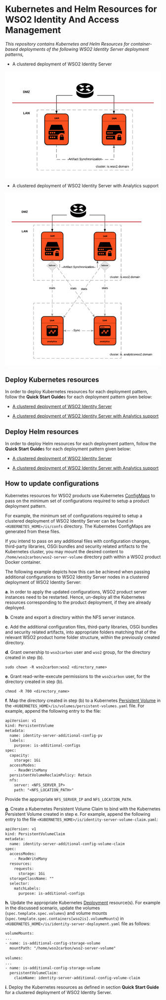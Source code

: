 # Kubernetes and Helm Resources for WSO2 Identity And Access Management
*This repository contains Kubernetes and Helm Resources for container-based deployments of the following WSO2 Identity Server deployment patterns,*

* A clustered deployment of WSO2 Identity Server

![A clustered deployment WSO2 Identity Server](is/is.png)

* A clustered deployment of WSO2 Identity Server with Analytics support

![A clustered deployment WSO2 Identity Server with Identity Server Analytics support](is-with-analytics/is-with-analytics.png)

## Deploy Kubernetes resources

In order to deploy Kubernetes resources for each deployment pattern, follow the **Quick Start Guide**s for each deployment pattern
given below:

* [A clustered deployment of WSO2 Identity Server](is/README.md)

* [A clustered deployment of WSO2 Identity Server with Analytics support](is-with-analytics/README.md)

## Deploy Helm resources

In order to deploy Helm resources for each deployment pattern, follow the **Quick Start Guide**s for each deployment pattern
given below:

* [A clustered deployment of WSO2 Identity Server](helm/is/README.md)

* [A clustered deployment of WSO2 Identity Server with Analytics support](helm/is-with-analytics/README.md)

## How to update configurations

Kubernetes resources for WSO2 products use Kubernetes [ConfigMaps](https://kubernetes.io/docs/tasks/configure-pod-container/configure-pod-configmap/)
to pass on the minimum set of configurations required to setup a product deployment pattern.

For example, the minimum set of configurations required to setup a clustered deployment of WSO2 Identity Server can be found
in `<KUBERNETES_HOME>/is/confs` directory. The Kubernetes ConfigMaps are generated from these files.

If you intend to pass on any additional files with configuration changes, third-party libraries, OSGi bundles and security
related artifacts to the Kubernetes cluster, you may mount the desired content to `/home/wso2carbon/wso2-server-volume` directory path within
a WSO2 product Docker container.

The following example depicts how this can be achieved when passing additional configurations to WSO2 Identity Server nodes
in a clustered deployment of WSO2 Identity Server:

**a**. In order to apply the updated configurations, WSO2 product server instances need to be restarted. Hence, un-deploy all the Kubernetes resources
corresponding to the product deployment, if they are already deployed.

**b**. Create and export a directory within the NFS server instance.
   
**c**. Add the additional configuration files, third-party libraries, OSGi bundles and security related artifacts, into appropriate
folders matching that of the relevant WSO2 product home folder structure, within the previously created directory.

**d**. Grant ownership to `wso2carbon` user and `wso2` group, for the directory created in step (b).
      
   ```
   sudo chown -R wso2carbon:wso2 <directory_name>
   ```
      
**e**. Grant read-write-execute permissions to the `wso2carbon` user, for the directory created in step (b).
      
   ```
   chmod -R 700 <directory_name>
   ```

**f**. Map the directory created in step (b) to a Kubernetes [Persistent Volume](https://kubernetes.io/docs/concepts/storage/persistent-volumes/)
in the `<KUBERNETES_HOME>/is/volumes/persistent-volumes.yaml` file. For example, append the following entry to the file:

```
apiVersion: v1
kind: PersistentVolume
metadata:
  name: identity-server-additional-config-pv
  labels:
    purpose: is-additional-configs
spec:
  capacity:
    storage: 1Gi
  accessModes:
    - ReadWriteMany
  persistentVolumeReclaimPolicy: Retain
  nfs:
    server: <NFS_SERVER_IP>
    path: "<NFS_LOCATION_PATH>"
```

Provide the appropriate `NFS_SERVER_IP` and `NFS_LOCATION_PATH`.

**g**. Create a Kubernetes Persistent Volume Claim to bind with the Kubernetes Persistent Volume created in step e. For example, append the following entry
to the file `<KUBERNETES_HOME>/is/identity-server-volume-claim.yaml`:

```
apiVersion: v1
kind: PersistentVolumeClaim
metadata:
  name: identity-server-additional-config-volume-claim
spec:
  accessModes:
    - ReadWriteMany
  resources:
    requests:
      storage: 1Gi
  storageClassName: ""
  selector:
    matchLabels:
      purpose: is-additional-configs
```

**h**. Update the appropriate Kubernetes [Deployment](https://kubernetes.io/docs/concepts/workloads/controllers/deployment/) resource(s).
For example in the discussed scenario, update the volumes (`spec.template.spec.volumes`) and volume mounts (`spec.template.spec.containers[wso2is].volumeMounts`) in
`<KUBERNETES_HOME>/is/identity-server-deployment.yaml` file as follows:

```
volumeMounts:
...
- name: is-additional-config-storage-volume
  mountPath: "/home/wso2carbon/wso2-server-volume"

volumes:
...
- name: is-additional-config-storage-volume
  persistentVolumeClaim:
    claimName: identity-server-additional-config-volume-claim
```

**i**. Deploy the Kubernetes resources as defined in section **Quick Start Guide** for a clustered deployment of WSO2 Identity Server.
